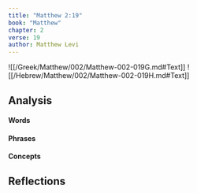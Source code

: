 ```yaml
---
title: "Matthew 2:19"
book: "Matthew"
chapter: 2
verse: 19
author: Matthew Levi
---
```

![[/Greek/Matthew/002/Matthew-002-019G.md#Text]]
![[/Hebrew/Matthew/002/Matthew-002-019H.md#Text]]

## Analysis

#### Words

#### Phrases

#### Concepts

## Reflections
